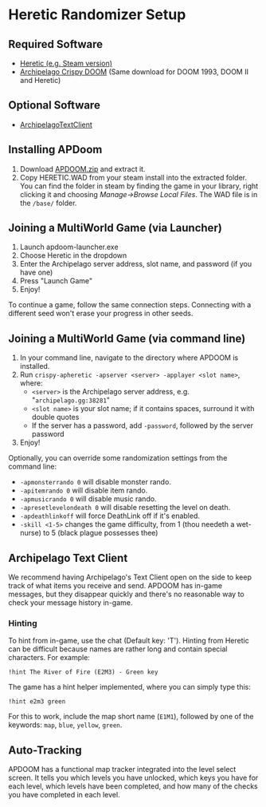# Heretic Randomizer Setup

## Required Software

- [Heretic (e.g. Steam version)](https://store.steampowered.com/app/2390/Heretic_Shadow_of_the_Serpent_Riders/)
- [Archipelago Crispy DOOM](https://github.com/Daivuk/apdoom/releases) (Same download for DOOM 1993, DOOM II and Heretic)

## Optional Software

- [ArchipelagoTextClient](https://github.com/ArchipelagoMW/Archipelago/releases)

## Installing APDoom
1. Download [APDOOM.zip](https://github.com/Daivuk/apdoom/releases) and extract it.
2. Copy HERETIC.WAD from your steam install into the extracted folder.
   You can find the folder in steam by finding the game in your library,
   right clicking it and choosing *Manage→Browse Local Files*. The WAD file is in the `/base/` folder.

## Joining a MultiWorld Game (via Launcher)

1. Launch apdoom-launcher.exe
2. Choose Heretic in the dropdown
3. Enter the Archipelago server address, slot name, and password (if you have one)
4. Press "Launch Game"
5. Enjoy!

To continue a game, follow the same connection steps.
Connecting with a different seed won't erase your progress in other seeds.

## Joining a MultiWorld Game (via command line)

1. In your command line, navigate to the directory where APDOOM is installed.
2. Run `crispy-apheretic -apserver <server> -applayer <slot name>`, where:
    - `<server>` is the Archipelago server address, e.g. "`archipelago.gg:38281`"
    - `<slot name>` is your slot name; if it contains spaces, surround it with double quotes
    - If the server has a password, add `-password`, followed by the server password
3. Enjoy!

Optionally, you can override some randomization settings from the command line:
- `-apmonsterrando 0` will disable monster rando.
- `-apitemrando 0` will disable item rando.
- `-apmusicrando 0` will disable music rando.
- `-apresetlevelondeath 0` will disable resetting the level on death.
- `-apdeathlinkoff` will force DeathLink off if it's enabled.
- `-skill <1-5>` changes the game difficulty, from 1 (thou needeth a wet-nurse) to 5 (black plague possesses thee)

## Archipelago Text Client

We recommend having Archipelago's Text Client open on the side to keep track of what items you receive and send.
APDOOM has in-game messages,
but they disappear quickly and there's no reasonable way to check your message history in-game.

### Hinting

To hint from in-game, use the chat (Default key: 'T'). Hinting from Heretic can be difficult because names are rather long and contain special characters. For example:
```
!hint The River of Fire (E2M3) - Green key
```
The game has a hint helper implemented, where you can simply type this:
```
!hint e2m3 green
```
For this to work, include the map short name (`E1M1`), followed by one of the keywords: `map`, `blue`, `yellow`, `green`.

## Auto-Tracking

APDOOM has a functional map tracker integrated into the level select screen.
It tells you which levels you have unlocked, which keys you have for each level, which levels have been completed,
and how many of the checks you have completed in each level.
